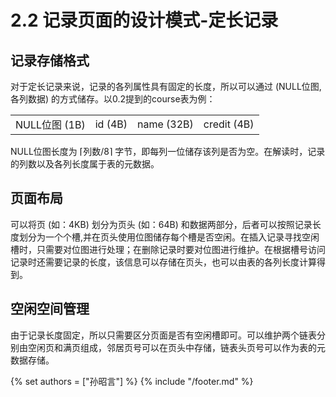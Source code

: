 # 2.2 记录页面的设计模式-定长记录

## 记录存储格式
对于定长记录来说，记录的各列属性具有固定的长度，所以可以通过 (NULL位图, 各列数据) 的方式储存。以0.2提到的course表为例：

<table>
  <tr>
    <td align='center'>NULL位图 (1B)</td>
    <td align='center'>id (4B)</td>
    <td align='center'>name (32B)</td>
    <td align='center'>credit (4B)</td>
  </tr>
</table>

NULL位图长度为 ⌈列数/8⌉ 字节，即每列一位储存该列是否为空。在解读时，记录的列数以及各列长度属于表的元数据。

## 页面布局
可以将页 (如：4KB) 划分为页头 (如：64B) 和数据两部分，后者可以按照记录长度划分为一个个槽,并在页头使用位图储存每个槽是否空闲。在插入记录寻找空闲槽时，只需要对位图进行处理；在删除记录时要对位图进行维护。在根据槽号访问记录时还需要记录的长度，该信息可以存储在页头，也可以由表的各列长度计算得到。

## 空闲空间管理
由于记录长度固定，所以只需要区分页面是否有空闲槽即可。可以维护两个链表分别由空闲页和满页组成，邻居页号可以在页头中存储，链表头页号可以作为表的元数据存储。

{% set authors = ["孙昭言"] %}
{% include "/footer.md" %}
